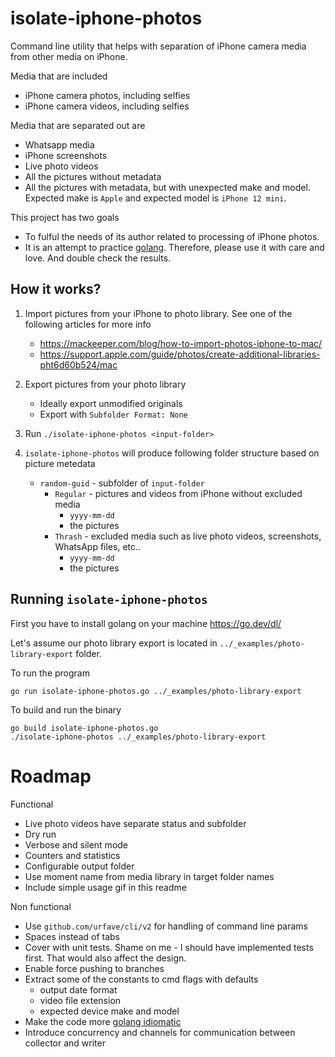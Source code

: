 # isolate-iphone-photos
Command line utility that helps with separation of iPhone camera media from other media on iPhone. 

Media that are included
* iPhone camera photos, including selfies
* iPhone camera videos, including selfies

Media that are separated out are
* Whatsapp media
* iPhone screenshots
* Live photo videos
* All the pictures without metadata
* All the pictures with metadata, but with unexpected make and model. Expected make is `Apple` and expected 
model is `iPhone 12 mini`.

This project has two goals
* To fulful the needs of its author related to processing of iPhone photos.
* It is an attempt to practice [golang](https://go.dev/). Therefore, please use it with care and love. And 
double check the results.

## How it works?
1. Import pictures from your iPhone to photo library. See one of the following articles for more info
    * https://mackeeper.com/blog/how-to-import-photos-iphone-to-mac/
    * https://support.apple.com/guide/photos/create-additional-libraries-pht6d60b524/mac

2. Export pictures from your photo library
    * Ideally export unmodified originals
    * Export with `Subfolder Format: None`

3. Run `./isolate-iphone-photos <input-folder>`

4. `isolate-iphone-photos` will produce following folder structure based on picture metedata
    * `random-guid` - subfolder of `input-folder`
        * `Regular` - pictures and videos from iPhone without excluded media
            * `yyyy-mm-dd`
            * the pictures
        * `Thrash` - excluded media such as live photo videos, screenshots, WhatsApp files, etc..
            * `yyyy-mm-dd`
            * the pictures

## Running `isolate-iphone-photos`
First you have to install golang on your machine https://go.dev/dl/

Let's assume our photo library export is located in `../_examples/photo-library-export` folder.

To run the program
```
go run isolate-iphone-photos.go ../_examples/photo-library-export
```

To build and run the binary
```
go build isolate-iphone-photos.go
./isolate-iphone-photos ../_examples/photo-library-export
```

# Roadmap
Functional
* Live photo videos have separate status and subfolder
* Dry run
* Verbose and silent mode
* Counters and statistics
* Configurable output folder
* Use moment name from media library in target folder names
* Include simple usage gif in this readme

Non functional
* Use `github.com/urfave/cli/v2` for handling of command line params
* Spaces instead of tabs
* Cover with unit tests. Shame on me - I should have implemented tests first. That would also affect the design.
* Enable force pushing to branches
* Extract some of the constants to cmd flags with defaults
    * output date format
    * video file extension
    * expected device make and model
* Make the code more [golang idiomatic](https://go.dev/doc/effective_go)
* Introduce concurrency and channels for communication between collector and writer